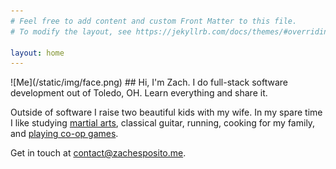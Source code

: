 ```yaml
---
# Feel free to add content and custom Front Matter to this file.
# To modify the layout, see https://jekyllrb.com/docs/themes/#overriding-theme-defaults

layout: home
---
```


<span class="face">
![Me](/static/img/face.png)
</span>
## Hi, I'm Zach.
I do full-stack software development out of Toledo, OH. Learn everything and share it.

Outside of software I raise two beautiful kids with my wife. In my spare time I like studying [martial arts](https://www.ohiomartialarts.com/our-history), classical guitar, running, cooking for my family, and [playing co-op games](https://www.reddit.com/r/MECoOp/).

Get in touch at [contact@zachesposito.me](mailto:contact@zachesposito.me).
